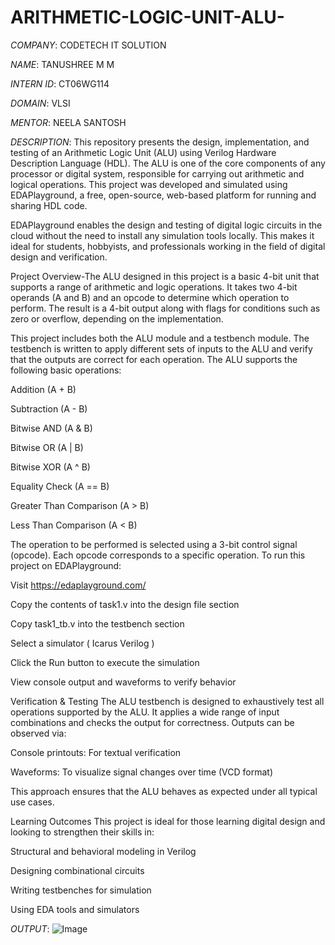 # ARITHMETIC-LOGIC-UNIT-ALU-

*COMPANY*: CODETECH IT SOLUTION

*NAME*: TANUSHREE M M

*INTERN ID*: CT06WG114

*DOMAIN*: VLSI

*MENTOR*: NEELA SANTOSH

*DESCRIPTION*: This repository presents the design, implementation, and testing of an Arithmetic Logic Unit (ALU) using Verilog Hardware Description Language (HDL). The ALU is one of the core components of any processor or digital system, responsible for carrying out arithmetic and logical operations. This project was developed and simulated using EDAPlayground, a free, open-source, web-based platform for running and sharing HDL code.

EDAPlayground enables the design and testing of digital logic circuits in the cloud without the need to install any simulation tools locally. This makes it ideal for students, hobbyists, and professionals working in the field of digital design and verification.

Project Overview-The ALU designed in this project is a basic 4-bit unit that supports a range of arithmetic and logic operations. It takes two 4-bit operands (A and B) and an opcode to determine which operation to perform. The result is a 4-bit output along with flags for conditions such as zero or overflow, depending on the implementation.

This project includes both the ALU module and a testbench module. The testbench is written to apply different sets of inputs to the ALU and verify that the outputs are correct for each operation.
The ALU supports the following basic operations:

Addition (A + B)

Subtraction (A - B)

Bitwise AND (A & B)

Bitwise OR (A | B)

Bitwise XOR (A ^ B)

Equality Check (A == B)

Greater Than Comparison (A > B)

Less Than Comparison (A < B)

The operation to be performed is selected using a 3-bit control signal (opcode). Each opcode corresponds to a specific operation.
To run this project on EDAPlayground:

Visit https://edaplayground.com/

Copy the contents of task1.v into the design file section

Copy task1_tb.v into the testbench section

Select a simulator ( Icarus Verilog )

Click the Run button to execute the simulation

View console output and waveforms to verify behavior

Verification & Testing
The ALU testbench is designed to exhaustively test all operations supported by the ALU. It applies a wide range of input combinations and checks the output for correctness. Outputs can be observed via:

Console printouts: For textual verification

Waveforms: To visualize signal changes over time (VCD format)

This approach ensures that the ALU behaves as expected under all typical use cases.

Learning Outcomes
This project is ideal for those learning digital design and looking to strengthen their skills in:

Structural and behavioral modeling in Verilog

Designing combinational circuits

Writing testbenches for simulation

Using EDA tools and simulators

*OUTPUT*: ![Image](https://github.com/user-attachments/assets/9aeb692d-7307-48b0-9ff8-73aa2c6d1a5a)
